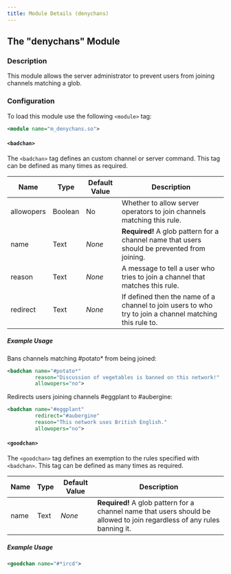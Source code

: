 ```yaml
---
title: Module Details (denychans)
---
```


## The "denychans" Module

### Description

This module allows the server administrator to prevent users from joining channels matching a glob.

### Configuration

To load this module use the following `<module>` tag:

```xml
<module name="m_denychans.so">
```

#### `<badchan>`

The `<badchan>` tag defines an custom channel or server command. This tag can be defined as many times as required.

Name       | Type    | Default Value | Description
---------- | ------- | ------------- | -----------
allowopers | Boolean | No            | Whether to allow server operators to join channels matching this rule.
name       | Text    | *None*        | **Required!** A glob pattern for a channel name that users should be prevented from joining.
reason     | Text    | *None*        | A message to tell a user who tries to join a channel that matches this rule.
redirect   | Text    | *None*        | If defined then the name of a channel to join users to who try to join a channel matching this rule to.

##### Example Usage

Bans channels matching #potato\* from being joined:

```xml
<badchan name="#potato*"
         reason="Discussion of vegetables is banned on this network!"
         allowopers="no">
```

Redirects users joining channels #eggplant to #aubergine:

```xml
<badchan name="#eggplant"
         redirect="#aubergine"
         reason="This network uses British English."
         allowopers="no">
```

#### `<goodchan>`

The `<goodchan>` tag defines an exemption to the rules specified with `<badchan>`. This tag can be defined as many times as required.

Name | Type | Default Value | Description
---- | ---- | ------------- | -----------
name | Text | *None*        | **Required!** A glob pattern for a channel name that users should be allowed to join regardless of any rules banning it.

##### Example Usage

```xml
<goodchan name="#*ircd">
```
